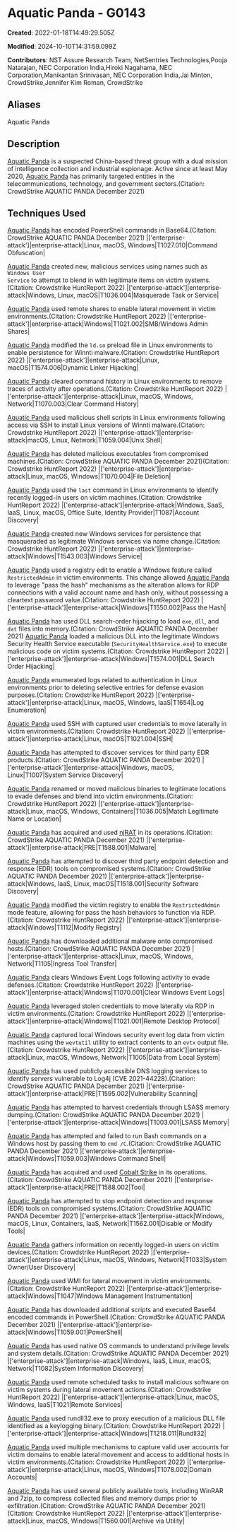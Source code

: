 # Aquatic Panda - G0143

**Created**: 2022-01-18T14:49:29.505Z

**Modified**: 2024-10-10T14:31:59.099Z

**Contributors**: NST Assure Research Team, NetSentries Technologies,Pooja Natarajan, NEC Corporation India,Hiroki Nagahama, NEC Corporation,Manikantan Srinivasan, NEC Corporation India,Jai Minton, CrowdStrike,Jennifer Kim Roman, CrowdStrike

## Aliases

Aquatic Panda

## Description

[Aquatic Panda](https://attack.mitre.org/groups/G0143) is a suspected China-based threat group with a dual mission of intelligence collection and industrial espionage. Active since at least May 2020, [Aquatic Panda](https://attack.mitre.org/groups/G0143) has primarily targeted entities in the telecommunications, technology, and government sectors.(Citation: CrowdStrike AQUATIC PANDA December 2021)

## Techniques Used


[Aquatic Panda](https://attack.mitre.org/groups/G0143) has encoded PowerShell commands in Base64.(Citation: CrowdStrike AQUATIC PANDA December 2021)
|['enterprise-attack']|enterprise-attack|Linux, macOS, Windows|T1027.010|Command Obfuscation|


[Aquatic Panda](https://attack.mitre.org/groups/G0143) created new, malicious services using names such as <code>Windows User Service</code> to attempt to blend in with legitimate items on victim systems.(Citation: Crowdstrike HuntReport 2022)
|['enterprise-attack']|enterprise-attack|Windows, Linux, macOS|T1036.004|Masquerade Task or Service|


[Aquatic Panda](https://attack.mitre.org/groups/G0143) used remote shares to enable lateral movement in victim environments.(Citation: Crowdstrike HuntReport 2022)
|['enterprise-attack']|enterprise-attack|Windows|T1021.002|SMB/Windows Admin Shares|


[Aquatic Panda](https://attack.mitre.org/groups/G0143) modified the <code>ld.so</code> preload file in Linux environments to enable persistence for Winnti malware.(Citation: Crowdstrike HuntReport 2022)
|['enterprise-attack']|enterprise-attack|Linux, macOS|T1574.006|Dynamic Linker Hijacking|


[Aquatic Panda](https://attack.mitre.org/groups/G0143) cleared command history in Linux environments to remove traces of activity after operations.(Citation: Crowdstrike HuntReport 2022)
|['enterprise-attack']|enterprise-attack|Linux, macOS, Windows, Network|T1070.003|Clear Command History|


[Aquatic Panda](https://attack.mitre.org/groups/G0143) used malicious shell scripts in Linux environments following access via SSH to install Linux versions of Winnti malware.(Citation: Crowdstrike HuntReport 2022)
|['enterprise-attack']|enterprise-attack|macOS, Linux, Network|T1059.004|Unix Shell|


[Aquatic Panda](https://attack.mitre.org/groups/G0143) has deleted malicious executables from compromised machines.(Citation: CrowdStrike AQUATIC PANDA December 2021)(Citation: Crowdstrike HuntReport 2022)
|['enterprise-attack']|enterprise-attack|Linux, macOS, Windows|T1070.004|File Deletion|


[Aquatic Panda](https://attack.mitre.org/groups/G0143) used the <code>last</code> command in Linux environments to identify recently logged-in users on victim machines.(Citation: Crowdstrike HuntReport 2022)
|['enterprise-attack']|enterprise-attack|Windows, SaaS, IaaS, Linux, macOS, Office Suite, Identity Provider|T1087|Account Discovery|


[Aquatic Panda](https://attack.mitre.org/groups/G0143) created new Windows services for persistence that masqueraded as legitimate Windows services via name change.(Citation: Crowdstrike HuntReport 2022)
|['enterprise-attack']|enterprise-attack|Windows|T1543.003|Windows Service|


[Aquatic Panda](https://attack.mitre.org/groups/G0143) used a registry edit to enable a Windows feature called <code>RestrictedAdmin</code> in victim environments. This change allowed [Aquatic Panda](https://attack.mitre.org/groups/G0143) to leverage "pass the hash" mechanisms as the alteration allows for RDP connections with a valid account name and hash only, without possessing a cleartext password value.(Citation: Crowdstrike HuntReport 2022)
|['enterprise-attack']|enterprise-attack|Windows|T1550.002|Pass the Hash|


[Aquatic Panda](https://attack.mitre.org/groups/G0143) has used DLL search-order hijacking to load `exe`, `dll`, and `dat` files into memory.(Citation: CrowdStrike AQUATIC PANDA December 2021) [Aquatic Panda](https://attack.mitre.org/groups/G0143) loaded a malicious DLL into the legitimate Windows Security Health Service executable (<code>SecurityHealthService.exe</code>) to execute malicious code on victim systems.(Citation: Crowdstrike HuntReport 2022)
|['enterprise-attack']|enterprise-attack|Windows|T1574.001|DLL Search Order Hijacking|


[Aquatic Panda](https://attack.mitre.org/groups/G0143) enumerated logs related to authentication in Linux environments prior to deleting selective entries for defense evasion purposes.(Citation: Crowdstrike HuntReport 2022)
|['enterprise-attack']|enterprise-attack|Linux, macOS, Windows, IaaS|T1654|Log Enumeration|


[Aquatic Panda](https://attack.mitre.org/groups/G0143) used SSH with captured user credentials to move laterally in victim environments.(Citation: Crowdstrike HuntReport 2022)
|['enterprise-attack']|enterprise-attack|Linux, macOS|T1021.004|SSH|


[Aquatic Panda](https://attack.mitre.org/groups/G0143) has attempted to discover services for third party EDR products.(Citation: CrowdStrike AQUATIC PANDA December 2021)
|['enterprise-attack']|enterprise-attack|Windows, macOS, Linux|T1007|System Service Discovery|


[Aquatic Panda](https://attack.mitre.org/groups/G0143) renamed or moved malicious binaries to legitimate locations to evade defenses and blend into victim environments.(Citation: Crowdstrike HuntReport 2022)
|['enterprise-attack']|enterprise-attack|Linux, macOS, Windows, Containers|T1036.005|Match Legitimate Name or Location|


[Aquatic Panda](https://attack.mitre.org/groups/G0143) has acquired and used [njRAT](https://attack.mitre.org/software/S0385) in its operations.(Citation: CrowdStrike AQUATIC PANDA December 2021)
|['enterprise-attack']|enterprise-attack|PRE|T1588.001|Malware|


[Aquatic Panda](https://attack.mitre.org/groups/G0143) has attempted to discover third party endpoint detection and response (EDR) tools on compromised systems.(Citation: CrowdStrike AQUATIC PANDA December 2021)
|['enterprise-attack']|enterprise-attack|Windows, IaaS, Linux, macOS|T1518.001|Security Software Discovery|


[Aquatic Panda](https://attack.mitre.org/groups/G0143) modified the victim registry to enable the `RestrictedAdmin` mode feature, allowing for pass the hash behaviors to function via RDP.(Citation: Crowdstrike HuntReport 2022)
|['enterprise-attack']|enterprise-attack|Windows|T1112|Modify Registry|


[Aquatic Panda](https://attack.mitre.org/groups/G0143) has downloaded additional malware onto compromised hosts.(Citation: CrowdStrike AQUATIC PANDA December 2021)
|['enterprise-attack']|enterprise-attack|Linux, macOS, Windows, Network|T1105|Ingress Tool Transfer|


[Aquatic Panda](https://attack.mitre.org/groups/G0143) clears Windows Event Logs following activity to evade defenses.(Citation: Crowdstrike HuntReport 2022)
|['enterprise-attack']|enterprise-attack|Windows|T1070.001|Clear Windows Event Logs|


[Aquatic Panda](https://attack.mitre.org/groups/G0143) leveraged stolen credentials to move laterally via RDP in victim environments.(Citation: Crowdstrike HuntReport 2022)
|['enterprise-attack']|enterprise-attack|Windows|T1021.001|Remote Desktop Protocol|


[Aquatic Panda](https://attack.mitre.org/groups/G0143) captured local Windows security event log data from victim machines using the <code>wevtutil</code> utility to extract contents to an <code>evtx</code> output file.(Citation: Crowdstrike HuntReport 2022)
|['enterprise-attack']|enterprise-attack|Linux, macOS, Windows, Network|T1005|Data from Local System|


[Aquatic Panda](https://attack.mitre.org/groups/G0143) has used publicly accessible DNS logging services to identify servers vulnerable to Log4j (CVE 2021-44228).(Citation: CrowdStrike AQUATIC PANDA December 2021)
|['enterprise-attack']|enterprise-attack|PRE|T1595.002|Vulnerability Scanning|


[Aquatic Panda](https://attack.mitre.org/groups/G0143) has attempted to harvest credentials through LSASS memory dumping.(Citation: CrowdStrike AQUATIC PANDA December 2021)
|['enterprise-attack']|enterprise-attack|Windows|T1003.001|LSASS Memory|


[Aquatic Panda](https://attack.mitre.org/groups/G0143) has attempted and failed to run Bash commands on a Windows host by passing them to <code>cmd /C</code>.(Citation: CrowdStrike AQUATIC PANDA December 2021)
|['enterprise-attack']|enterprise-attack|Windows|T1059.003|Windows Command Shell|


[Aquatic Panda](https://attack.mitre.org/groups/G0143) has acquired and used [Cobalt Strike](https://attack.mitre.org/software/S0154) in its operations.(Citation: CrowdStrike AQUATIC PANDA December 2021)
|['enterprise-attack']|enterprise-attack|PRE|T1588.002|Tool|


[Aquatic Panda](https://attack.mitre.org/groups/G0143) has attempted to stop endpoint detection and response (EDR) tools on compromised systems.(Citation: CrowdStrike AQUATIC PANDA December 2021)
|['enterprise-attack']|enterprise-attack|Windows, macOS, Linux, Containers, IaaS, Network|T1562.001|Disable or Modify Tools|


[Aquatic Panda](https://attack.mitre.org/groups/G0143) gathers information on recently logged-in users on victim devices.(Citation: Crowdstrike HuntReport 2022)
|['enterprise-attack']|enterprise-attack|Linux, macOS, Windows, Network|T1033|System Owner/User Discovery|


[Aquatic Panda](https://attack.mitre.org/groups/G0143) used WMI for lateral movement in victim environments.(Citation: Crowdstrike HuntReport 2022)
|['enterprise-attack']|enterprise-attack|Windows|T1047|Windows Management Instrumentation|


[Aquatic Panda](https://attack.mitre.org/groups/G0143) has downloaded additional scripts and executed Base64 encoded commands in PowerShell.(Citation: CrowdStrike AQUATIC PANDA December 2021)
|['enterprise-attack']|enterprise-attack|Windows|T1059.001|PowerShell|


[Aquatic Panda](https://attack.mitre.org/groups/G0143) has used native OS commands to understand privilege levels and system details.(Citation: CrowdStrike AQUATIC PANDA December 2021)
|['enterprise-attack']|enterprise-attack|Windows, IaaS, Linux, macOS, Network|T1082|System Information Discovery|


[Aquatic Panda](https://attack.mitre.org/groups/G0143) used remote scheduled tasks to install malicious software on victim systems during lateral movement actions.(Citation: Crowdstrike HuntReport 2022)
|['enterprise-attack']|enterprise-attack|Linux, macOS, Windows, IaaS|T1021|Remote Services|


[Aquatic Panda](https://attack.mitre.org/groups/G0143) used rundll32.exe to proxy execution of a malicious DLL file identified as a keylogging binary.(Citation: Crowdstrike HuntReport 2022)
|['enterprise-attack']|enterprise-attack|Windows|T1218.011|Rundll32|


[Aquatic Panda](https://attack.mitre.org/groups/G0143) used multiple mechanisms to capture valid user accounts for victim domains to enable lateral movement and access to additional hosts in victim environments.(Citation: Crowdstrike HuntReport 2022)
|['enterprise-attack']|enterprise-attack|Linux, macOS, Windows|T1078.002|Domain Accounts|


[Aquatic Panda](https://attack.mitre.org/groups/G0143) has used several publicly available tools, including WinRAR and 7zip, to compress collected files and memory dumps prior to exfiltration.(Citation: CrowdStrike AQUATIC PANDA December 2021)(Citation: Crowdstrike HuntReport 2022)
|['enterprise-attack']|enterprise-attack|Linux, macOS, Windows|T1560.001|Archive via Utility|

